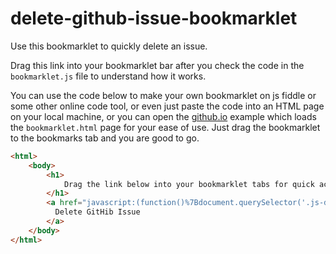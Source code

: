 # delete-github-issue-bookmarklet
Use this bookmarklet to quickly delete an issue.

Drag this link into your bookmarklet bar after you check the code in the `bookmarklet.js` file to understand how it works.

You can use the code below to make your own bookmarklet on js fiddle or some other online code tool, or even just paste the code into an HTML page on your local machine, or you can open the [github.io](https://htmlpreview.github.io/?http://github.com/RIAEvangelist/delete-github-issue-bookmarklet/blob/main/bookmarklet.html) example which loads the `bookmarklet.html` page for your ease of use. Just drag the bookmarklet to the bookmarks tab and you are good to go.

```html
<html> 
    <body>
        <h1>
            Drag the link below into your bookmarklet tabs for quick access.
        </h1>
        <a href="javascript:(function()%7Bdocument.querySelector('.js-delete-issue strong').click()%3Bdocument.querySelector('%5Bname%3D"verify_delete"%5D').click()%7D)()">
          Delete GitHib Issue
        </a>
    </body>
</html>
```

